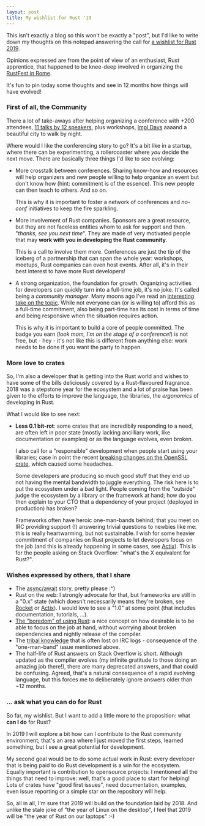 ```yaml
---
layout: post
title: My wishlist for Rust '19
---
```


This isn't exactly a blog so this won't be exactly a "post", but I'd like to write down my thoughts on this notepad answering the call for [a wishlist for Rust 2019](https://blog.rust-lang.org/2018/12/06/call-for-rust-2019-roadmap-blogposts.html).

Opinions expressed are from the point of view of an enthusiast, Rust apprentice, that happened to be knee-deep involved in organizing the [RustFest in Rome](https://rome.rustfest.eu).

It's fun to pin today some thoughts and see in 12 months how things will have evolved!

### <a id="part_i"></a>First of all, the Community

There a lot of take-aways after helping organizing a conference with +200 attendees, [11 talks by 12 speakers](https://twitter.com/RustFest/status/1071720864134168577), plus workshops, [Impl Days](https://rome.rustfest.eu/about_impl_days) aaaand a beautiful city to walk by night.

Where would I like the conferencing story to go? It's a bit like in a startup, where there can be experimenting, a rollercoaster where *you* decide the next move. There are basically three things I'd like to see evolving:

* More crosstalk between conferences. Sharing know-how and resources will help organizers and new people willing to help organize an event but don't know how (hint: commitment is of the essence). This new people can then teach to others. And so on.

  This is why it is important to foster a network of conferences and _no-conf_ initiatives to keep the fire sparkling.

* More involvement of Rust companies. Sponsors are a great resource, but they are not faceless entities whom to ask for support and then "_thanks, see you next time_". They are made of very motivated people that may <strong>work with you in developing the Rust community</strong>.

  This is a call to involve them more. Conferences are just the tip of the iceberg of a partnership that can span the whole year: workshops, meetups, Rust companies can even host events. After all, it's in their best interest to have more Rust developers!

* A strong organization, the foundation for growth. Organizing activities for developers can quickly turn into a full-time job, it's no joke. It's called being a _community manager_. Many moons ago I've read an [interesting take on the topic](https://yakshav.es/sustainability/#professionalised-side-efforts). While not everyone can (or is willing to) afford this as a full-time commitment, also being part-time has its cost in terms of time and being responsive when the situation requires action.

  This is why it is important to build a core of people committed. The badge you earn (_look mom, I'm on the stage of a conference!_) is not free, but - hey - it's not like this is different from anything else: work needs to be done if you want the party to happen.

### <a id="part_ii"></a>More love to crates

So, I'm also a developer that is getting into the Rust world and wishes to have some of the bills deliciously covered by a Rust-flavoured fragrance. 2018 was a stepstone year for the ecosystem and a lot of praise has been given to the efforts to improve the language, the libraries, the _ergonomics_ of developing in Rust.

What I would like to see next:
- <strong>Less 0.1 bit-rot</strong>: some crates that are incredibily responding to a need, are often left in poor state (mostly lacking ancilliary work, like documentation or examples) or as the language evolves, even broken.

  I also call for a "responsible" development when people start using your libraries; case in point the recent [breaking changes on the OpenSSL crate](https://github.com/sfackler/rust-openssl/issues/987), which caused some headaches.

  Some developers are producing so much good stuff that they end up not having the mental bandwidth to juggle everything. The risk here is to put the ecosystem under a bad light. People coming from the "outside" judge the ecosystem by a library or the framework at hand; how do you then explain to your CTO that a dependency of your project (deployed in production) has broken?

  Frameworks often have heroic one-man-bands behind; that you meet on IRC providing support (!) answering trivial questions to newbies like me: this is really heartwarming, but not sustainable. I wish for some heavier commitment of companies on Rust projects to let developers focus on the job (and this is already happening in some cases, see [Actix](https://actix.rs)). This is for the people asking on Stack Overflow: "what's the X equivalent for Rust?".

### <a id="part_iii"></a>Wishes expressed by others, that I share

- The [async/await](https://github.com/rust-lang/rust/issues/50547) story, pretty please :^)
- Rust on the web: I strongly advocate for that, but frameworks are still in a "0.x" state (which doesn't necessarily means they're broken, see [Rocket](https://rocket.rs) or [Actix](https://actix.rs)). I would love to see a "1.0" at some point (that includes documentation, tutorials, ...).
- [The "boredom" of using Rust](https://www.ncameron.org/blog/rust-in-2022): a nice concept on how desirable is to be able to focus on the job at hand, without worrying about broken dependencies and nightly release of the compiler.
- The [tribal knowledge](https://cetra3.github.io/blog/rust-2019#documentation-churn) that is often lost on IRC logs - consequence of the "one-man-band" issue mentioned above.
- The half-life of Rust answers on Stack Overflow is short. Although updated as the compiler evolves (my infinite gratitude to those doing an amazing job there!), there are many deprecated answers, and that could be confusing. Agreed, that's a natural consequence of a rapid evolving language, but this forces me to deliberately ignore answers older than ~12 months.

### <a id="part_iv"></a>... ask what you can do for Rust

So far, my wishlist. But I want to add a little more to the proposition: what <strong>can I do</strong> for Rust?

In 2019 I will explore a bit how can I contribute to the Rust community environment; that's an area where I just moved the first steps, learned something, but I see a great potential for development.

My second goal would be to do some actual work in Rust: every developer that is being paid to do Rust development is a win for the ecosystem. Equally important is contribution to opensource projects: I mentioned all the things that need to improve: well, that's a good place to start for helping! Lots of crates have "good first issues", need documentation, examples, even issue reporting or a simple star on the repository will help.

So, all in all, I'm sure that 2019 will build on the foundation laid by 2018. And unlike the stale joke of "the year of Linux on the desktop", I feel that 2019 will be "the year of Rust on our laptops" :-)
